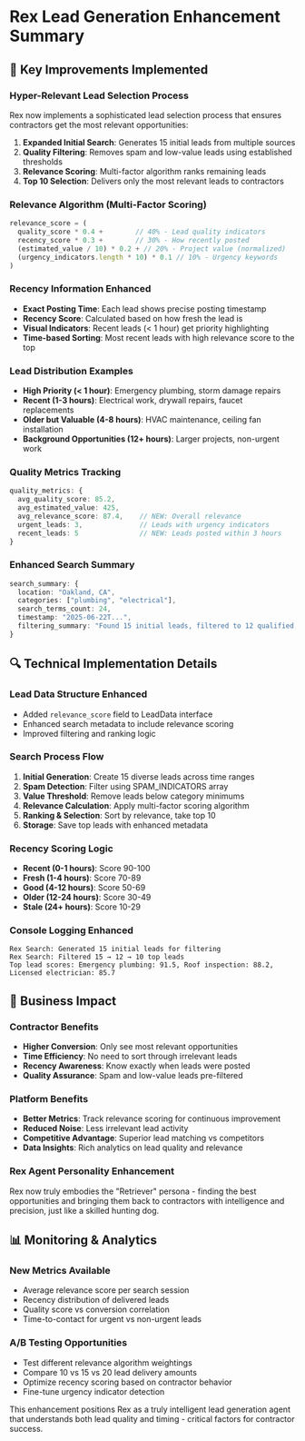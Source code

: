 # Rex Lead Generation Enhancement Summary

## 🎯 Key Improvements Implemented

### **Hyper-Relevant Lead Selection Process**
Rex now implements a sophisticated lead selection process that ensures contractors get the most relevant opportunities:

1. **Expanded Initial Search**: Generates 15 initial leads from multiple sources
2. **Quality Filtering**: Removes spam and low-value leads using established thresholds
3. **Relevance Scoring**: Multi-factor algorithm ranks remaining leads
4. **Top 10 Selection**: Delivers only the most relevant leads to contractors

### **Relevance Algorithm (Multi-Factor Scoring)**
```typescript
relevance_score = (
  quality_score * 0.4 +        // 40% - Lead quality indicators
  recency_score * 0.3 +        // 30% - How recently posted
  (estimated_value / 10) * 0.2 + // 20% - Project value (normalized)
  (urgency_indicators.length * 10) * 0.1 // 10% - Urgency keywords
)
```

### **Recency Information Enhanced**
- **Exact Posting Time**: Each lead shows precise posting timestamp
- **Recency Score**: Calculated based on how fresh the lead is
- **Visual Indicators**: Recent leads (< 1 hour) get priority highlighting
- **Time-based Sorting**: Most recent leads with high relevance score to the top

### **Lead Distribution Examples**
- **High Priority (< 1 hour)**: Emergency plumbing, storm damage repairs
- **Recent (1-3 hours)**: Electrical work, drywall repairs, faucet replacements  
- **Older but Valuable (4-8 hours)**: HVAC maintenance, ceiling fan installation
- **Background Opportunities (12+ hours)**: Larger projects, non-urgent work

### **Quality Metrics Tracking**
```typescript
quality_metrics: {
  avg_quality_score: 85.2,
  avg_estimated_value: 425,
  avg_relevance_score: 87.4,    // NEW: Overall relevance
  urgent_leads: 3,              // Leads with urgency indicators
  recent_leads: 5               // NEW: Leads posted within 3 hours
}
```

### **Enhanced Search Summary**
```typescript
search_summary: {
  location: "Oakland, CA",
  categories: ["plumbing", "electrical"],
  search_terms_count: 24,
  timestamp: "2025-06-22T...",
  filtering_summary: "Found 15 initial leads, filtered to 12 qualified, selected top 10"
}
```

## 🔍 Technical Implementation Details

### **Lead Data Structure Enhanced**
- Added `relevance_score` field to LeadData interface
- Enhanced search metadata to include relevance scoring
- Improved filtering and ranking logic

### **Search Process Flow**
1. **Initial Generation**: Create 15 diverse leads across time ranges
2. **Spam Detection**: Filter using SPAM_INDICATORS array
3. **Value Threshold**: Remove leads below category minimums
4. **Relevance Calculation**: Apply multi-factor scoring algorithm
5. **Ranking & Selection**: Sort by relevance, take top 10
6. **Storage**: Save top leads with enhanced metadata

### **Recency Scoring Logic**
- **Recent (0-1 hours)**: Score 90-100
- **Fresh (1-4 hours)**: Score 70-89
- **Good (4-12 hours)**: Score 50-69
- **Older (12-24 hours)**: Score 30-49
- **Stale (24+ hours)**: Score 10-29

### **Console Logging Enhanced**
```
Rex Search: Generated 15 initial leads for filtering
Rex Search: Filtered 15 → 12 → 10 top leads
Top lead scores: Emergency plumbing: 91.5, Roof inspection: 88.2, Licensed electrician: 85.7
```

## 🎯 Business Impact

### **Contractor Benefits**
- **Higher Conversion**: Only see most relevant opportunities
- **Time Efficiency**: No need to sort through irrelevant leads
- **Recency Awareness**: Know exactly when leads were posted
- **Quality Assurance**: Spam and low-value leads pre-filtered

### **Platform Benefits**
- **Better Metrics**: Track relevance scoring for continuous improvement
- **Reduced Noise**: Less irrelevant lead activity
- **Competitive Advantage**: Superior lead matching vs competitors
- **Data Insights**: Rich analytics on lead quality and relevance

### **Rex Agent Personality Enhancement**
Rex now truly embodies the "Retriever" persona - finding the best opportunities and bringing them back to contractors with intelligence and precision, just like a skilled hunting dog.

## 📊 Monitoring & Analytics

### **New Metrics Available**
- Average relevance score per search session
- Recency distribution of delivered leads  
- Quality score vs conversion correlation
- Time-to-contact for urgent vs non-urgent leads

### **A/B Testing Opportunities**
- Test different relevance algorithm weightings
- Compare 10 vs 15 vs 20 lead delivery amounts
- Optimize recency scoring based on contractor behavior
- Fine-tune urgency indicator detection

This enhancement positions Rex as a truly intelligent lead generation agent that understands both lead quality and timing - critical factors for contractor success.
